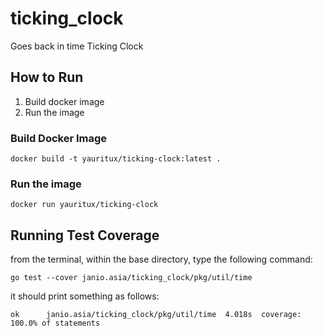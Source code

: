 # ticking_clock
Goes back in time Ticking Clock

## How to Run
1. Build docker image
2. Run the image

### Build Docker Image

```
docker build -t yauritux/ticking-clock:latest .
```

### Run the image

```
docker run yauritux/ticking-clock
```

## Running Test Coverage

from the terminal, within the base directory, type the following command:

```
go test --cover janio.asia/ticking_clock/pkg/util/time 
```

it should print something as follows:
```
ok      janio.asia/ticking_clock/pkg/util/time  4.018s  coverage: 100.0% of statements
```